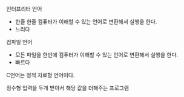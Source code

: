 인터프리터 언어
- 한줄 한줄 컴퓨터가 이해할 수 있는 언어로 변환해서 실행을 한다.
- 느리다

컴파일 언어
- 모든 파일을 한번에 컴퓨터가 이해할 수 있는 언어로 변환해서 실행을 한다.
- 빠르다

C언어는 정적 자료형 언어이다.

정수형 입력을 두개 받아서
해당 값을 더해주는 프로그램